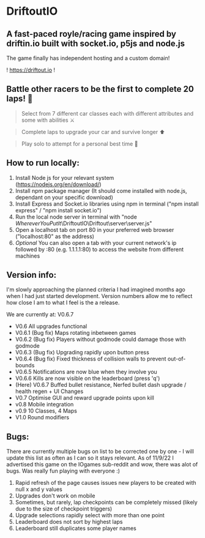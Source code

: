# DriftoutIO

## A fast-paced royle/racing game inspired by driftin.io built with socket.io, p5js and node.js

The game finally has independent hosting and a custom domain!

! https://driftout.io !

## Battle other racers to be the first to complete 20 laps! 🚗

> Select from 7 different car classes each with different attributes and some with abilities ⚔️

> Complete laps to upgrade your car and survive longer ⬆️

> Play solo to attempt for a personal best time 💨

## How to run locally:

1. Install Node js for your relevant system (https://nodejs.org/en/download/)
2. Install npm package manager (It should come installed with node.js, dependant on your specific download)
3. Install Express and Socket.io libraries using npm in terminal ("npm install express" / "npm install socket.io")
4. Run the local node server in terminal with "node _WhereverYouPutIt_\DriftoutIO\Driftout\server\server.js"
5. Open a localhost tab on port 80 in your preferred web browser ("localhost:80" as the address)
6. *Optional* You can also open a tab with your current network's ip followed by :80 (e.g. 1.1.1.1:80) to access the website from different machines

## Version info:

I'm slowly approaching the planned criteria I had imagined months ago when I had just started development. Version numbers allow me to reflect how close I am to what I feel is the a release.

We are currently at: V0.6.7

- V0.6 All upgrades functional
- V0.6.1 (Bug fix) Maps rotating inbetween games
- V0.6.2 (Bug fix) Players without godmode could damage those with godmode
- V0.6.3 (Bug fix) Upgrading rapidly upon button press
- V0.6.4 (Bug fix) Fixed thickness of collision walls to prevent out-of-bounds
- V0.6.5 Notifications are now blue when they involve you
- V0.6.6 Kills are now visible on the leaderboard (press 'q')
- (Here) V0.6.7 Buffed bullet resistance, Nerfed bullet dash upgrade / health regen + UI Changes
- V0.7 Optimise GUI and reward upgrade points upon kill
- v0.8 Mobile integration
- v0.9 10 Classes, 4 Maps
- V1.0 Round modifiers


## Bugs:

There are currently multiple bugs on list to be corrected one by one - I will update this list as often as I can so it stays relevant. As of 11/9/22 I advertised this game on the IOgames sub-reddit and wow, there was alot of bugs. Was really fun playing with everyone :)

1. Rapid refresh of the page causes issues new players to be created with null x and y values
2. Upgrades don't work on mobile
3. Sometimes, but rarely, lap checkpoints can be completely missed (likely due to the size of checkpoint triggers)
4. Upgrade selections rapidly select with more than one point
5. Leaderboard does not sort by highest laps
6. Leaderboard still duplicates some player names

